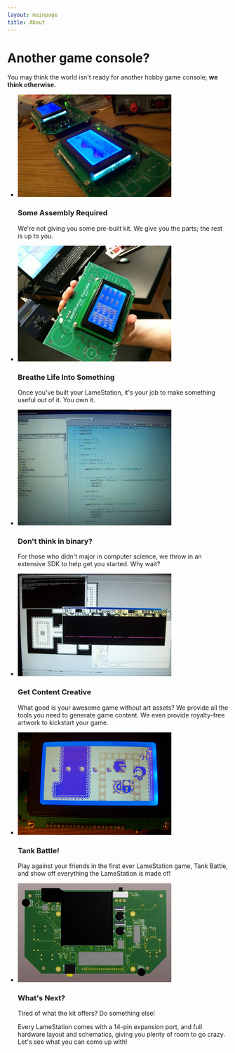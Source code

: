 ```yaml
---
layout: mainpage
title: About
---
```


<div class="hero-unit">
<h1>Another game console?</h1>
<p>You may think the world isn't ready for another hobby game console; <strong>we think otherwise.</strong></p>
</div>

<div class="row">
<ul class="thumbnails">

<li class="span4">
<div class="thumbnail">
<img src="about/100_3937.jpeg" alt="">
<div class="caption">
<h3>Some Assembly Required</h3>
<p>We're not giving you some pre-built kit. We give you the parts; the rest is up to you.</p>
</div>
</div>
</li>

<li class="span4">
<div class="thumbnail">
<img src="about/internet6.jpeg" alt="">
<div class="caption">
<h3>Breathe Life Into Something</h3>
<p>Once you've built your LameStation, it's your job to make something useful out of it. You own it.</p>
</div>
</div>
</li>

<li class="span4">
<div class="thumbnail">
<img src="about/lamesdk.jpeg" alt="">
<div class="caption">
<h3>Don't think in binary?</h3>
<p>For those who didn't major in computer science, we throw in an extensive SDK to help get you started. Why wait?</p>
</div>
</div>
</li>

</ul>
</div>


<div class="row">
<ul class="thumbnails">

<li class="span4">
<div class="thumbnail">
<img src="about/contentcreate.JPG" alt="">
<div class="caption">
<h3>Get Content Creative</h3>
<p>What good is your awesome game without art assets? We provide all the tools you need to generate game content. We even provide royalty-free artwork to kickstart your game.</p>
</div>
</div>
</li>

<li class="span4">
<div class="thumbnail">
<img src="about/tankeygame.png" alt="">
<div class="caption">
<h3>Tank Battle!</h3>
<p>Play against your friends in the first ever LameStation game, Tank Battle, and show off everything the LameStation is made of!</p>
</div>
</div>
</li>

<li class="span4">
<div class="thumbnail">
<img src="about/lamestation2.jpg" alt="">
<div class="caption">
<h3>What's Next?</h3>
<p>Tired of what the kit offers? Do something else!</p>
<p>Every LameStation comes with a 14-pin expansion port, and full hardware layout and schematics, giving you plenty of room to go crazy. Let's see what you can come up with!</p>
</div>
</div>
</li>

</ul>
</div>

